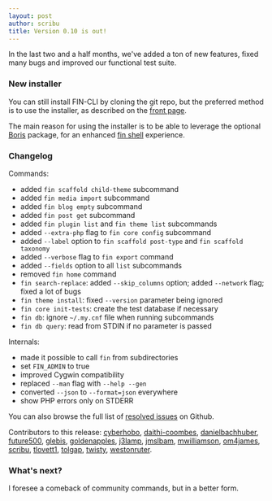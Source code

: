 ```yaml
---
layout: post
author: scribu
title: Version 0.10 is out!
---
```

In the last two and a half months, we've added a ton of new features, fixed many bugs and improved our functional test suite.

### New installer

You can still install FIN-CLI by cloning the git repo, but the preferred method is to use the installer, as described on the [front page](/).

The main reason for using the installer is to be able to leverage the optional [Boris](https://github.com/d11wtq/boris/) package, for an enhanced [fin shell](/blog/fin-shell.html) experience.

### Changelog

Commands:

* added `fin scaffold child-theme` subcommand
* added `fin media import` subcommand
* added `fin blog empty` subcommand
* added `fin post get` subcommand
* added `fin plugin list` and `fin theme list` subcommands
* added `--extra-php` flag to `fin core config` subcommand
* added `--label` option to `fin scaffold post-type` and `fin scaffold taxonomy`
* added `--verbose` flag to `fin export` command
* added `--fields` option to all `list` subcommands
* removed `fin home` command
* `fin search-replace`: added `--skip_columns` option; added `--network` flag; fixed a lot of bugs
* `fin theme install`: fixed `--version` parameter being ignored
* `fin core init-tests`: create the test database if necessary
* `fin db`: ignore `~/.my.cnf` file when running subcommands
* `fin db query`: read from STDIN if no parameter is passed

Internals:

* made it possible to call `fin` from subdirectories
* set `FIN_ADMIN` to true
* improved Cygwin compatibility
* replaced `--man` flag with `--help --gen`
* converted `--json` to `--format=json` everywhere
* show PHP errors only on STDERR

You can also browse the full list of [resolved issues](https://github.com/fin-cli/fin-cli/issues?milestone=9&state=closed) on Github.

Contributors to this release: [cyberhobo](http://github.com/cyberhobo), [daithi-coombes](http://github.com/daithi-coombes), [danielbachhuber](http://github.com/danielbachhuber), [future500](http://github.com/future500), [glebis](http://github.com/glebis), [goldenapples](http://github.com/goldenapples), [j3lamp](http://github.com/j3lamp), [jmslbam](http://github.com/jmslbam), [mwilliamson](http://github.com/mwilliamson), [om4james](http://github.com/om4james), [scribu](http://github.com/scribu), [tlovett1](http://github.com/tlovett1), [tolgap](http://github.com/tolgap), [twisty](http://github.com/twisty), [westonruter](http://github.com/westonruter).

### What's next?

I foresee a comeback of community commands, but in a better form.
